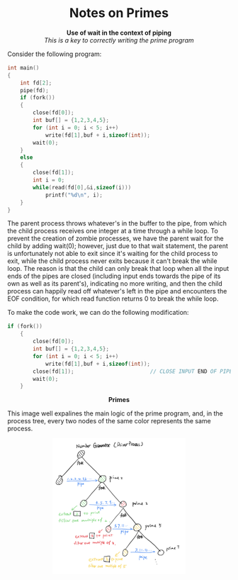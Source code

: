 # <center> Notes on Primes </center>

<center><b> Use of wait in the context of piping </b></center>
<center><i> This is a key to correctly writing the prime program </i></center>

Consider the following program:
```c
int main()
{
    int fd[2];
    pipe(fd);
    if (fork())
    {
        close(fd[0]);
        int buf[] = {1,2,3,4,5};
        for (int i = 0; i < 5; i++)
            write(fd[1],buf + i,sizeof(int));
        wait(0);
    }
    else
    {
        close(fd[1]);
        int i = 0;
        while(read(fd[0],&i,sizeof(i)))
            printf("%d\n", i);
    }
}
```
The parent process throws whatever's in the buffer to the pipe, from which the child process receives one integer at a time through a while loop. To prevent the creation of zombie processes, we have the parent wait for the child by adding wait(0); however, just due to that wait statement, the parent is unfortunately not able to exit since it's waiting for the child process to exit, while the child process never exits because it can't break the while loop. The reason is that the child can only break that loop when all the input ends of the pipes are closed (including input ends towards the pipe of its own as well as its parent's), indicating no more writing, and then the child process can happily read off whatever's left in the pipe and encounters the EOF condition, for which read function returns 0 to break the while loop.

To make the code work, we can do the following modification:
```c
if (fork())
    {
        close(fd[0]);
        int buf[] = {1,2,3,4,5};
        for (int i = 0; i < 5; i++)
            write(fd[1],buf + i,sizeof(int));
        close(fd[1]);                        // CLOSE INPUT END OF PIPE
        wait(0);
    }
```

<center><b> Primes </b></center>

This image well expalines the main logic of the prime program, and, in the process tree, every two nodes of the same color represents the same process.

<center>
<img src="im.jpg" alt="" width="300"/> 
</center>
